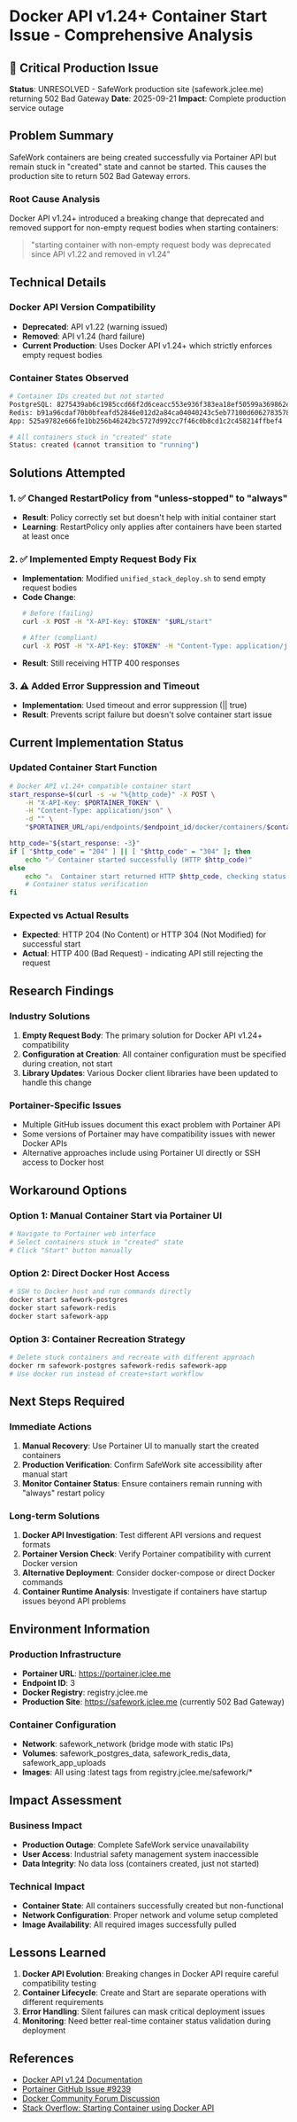 # Docker API v1.24+ Container Start Issue - Comprehensive Analysis

## 🚨 Critical Production Issue

**Status**: UNRESOLVED - SafeWork production site (safework.jclee.me) returning 502 Bad Gateway
**Date**: 2025-09-21
**Impact**: Complete production service outage

## Problem Summary

SafeWork containers are being created successfully via Portainer API but remain stuck in "created" state and cannot be started. This causes the production site to return 502 Bad Gateway errors.

### Root Cause Analysis

Docker API v1.24+ introduced a breaking change that deprecated and removed support for non-empty request bodies when starting containers:

> "starting container with non-empty request body was deprecated since API v1.22 and removed in v1.24"

## Technical Details

### Docker API Version Compatibility
- **Deprecated**: API v1.22 (warning issued)
- **Removed**: API v1.24 (hard failure)
- **Current Production**: Uses Docker API v1.24+ which strictly enforces empty request bodies

### Container States Observed
```bash
# Container IDs created but not started
PostgreSQL: 8275439ab6c1985ccd66f2d6ceacc553e936f383ea18ef50599a369862e277b1
Redis: b91a96cdaf70b0bfeafd52846e012d2a84ca04040243c5eb77100d6062783578
App: 525a9782e666fe1bb256b46242bc5727d992cc7f46c0b8cd1c2c458214ffbef4

# All containers stuck in "created" state
Status: created (cannot transition to "running")
```

## Solutions Attempted

### 1. ✅ Changed RestartPolicy from "unless-stopped" to "always"
- **Result**: Policy correctly set but doesn't help with initial container start
- **Learning**: RestartPolicy only applies after containers have been started at least once

### 2. ✅ Implemented Empty Request Body Fix
- **Implementation**: Modified `unified_stack_deploy.sh` to send empty request bodies
- **Code Change**:
  ```bash
  # Before (failing)
  curl -X POST -H "X-API-Key: $TOKEN" "$URL/start"

  # After (compliant)
  curl -X POST -H "X-API-Key: $TOKEN" -H "Content-Type: application/json" -d "" "$URL/start"
  ```
- **Result**: Still receiving HTTP 400 responses

### 3. ⚠️ Added Error Suppression and Timeout
- **Implementation**: Used timeout and error suppression (|| true)
- **Result**: Prevents script failure but doesn't solve container start issue

## Current Implementation Status

### Updated Container Start Function
```bash
# Docker API v1.24+ compatible container start
start_response=$(curl -s -w "%{http_code}" -X POST \
    -H "X-API-Key: $PORTAINER_TOKEN" \
    -H "Content-Type: application/json" \
    -d "" \
    "$PORTAINER_URL/api/endpoints/$endpoint_id/docker/containers/$container_id/start")

http_code="${start_response: -3}"
if [ "$http_code" = "204" ] || [ "$http_code" = "304" ]; then
    echo "✅ Container started successfully (HTTP $http_code)"
else
    echo "⚠️  Container start returned HTTP $http_code, checking status..."
    # Container status verification
fi
```

### Expected vs Actual Results
- **Expected**: HTTP 204 (No Content) or HTTP 304 (Not Modified) for successful start
- **Actual**: HTTP 400 (Bad Request) - indicating API still rejecting the request

## Research Findings

### Industry Solutions
1. **Empty Request Body**: The primary solution for Docker API v1.24+ compatibility
2. **Configuration at Creation**: All container configuration must be specified during creation, not start
3. **Library Updates**: Various Docker client libraries have been updated to handle this change

### Portainer-Specific Issues
- Multiple GitHub issues document this exact problem with Portainer API
- Some versions of Portainer may have compatibility issues with newer Docker APIs
- Alternative approaches include using Portainer UI directly or SSH access to Docker host

## Workaround Options

### Option 1: Manual Container Start via Portainer UI
```bash
# Navigate to Portainer web interface
# Select containers stuck in "created" state
# Click "Start" button manually
```

### Option 2: Direct Docker Host Access
```bash
# SSH to Docker host and run commands directly
docker start safework-postgres
docker start safework-redis
docker start safework-app
```

### Option 3: Container Recreation Strategy
```bash
# Delete stuck containers and recreate with different approach
docker rm safework-postgres safework-redis safework-app
# Use docker run instead of create+start workflow
```

## Next Steps Required

### Immediate Actions
1. **Manual Recovery**: Use Portainer UI to manually start the created containers
2. **Production Verification**: Confirm SafeWork site accessibility after manual start
3. **Monitor Container Status**: Ensure containers remain running with "always" restart policy

### Long-term Solutions
1. **Docker API Investigation**: Test different API versions and request formats
2. **Portainer Version Check**: Verify Portainer compatibility with current Docker version
3. **Alternative Deployment**: Consider docker-compose or direct Docker commands
4. **Container Runtime Analysis**: Investigate if containers have startup issues beyond API problems

## Environment Information

### Production Infrastructure
- **Portainer URL**: https://portainer.jclee.me
- **Endpoint ID**: 3
- **Docker Registry**: registry.jclee.me
- **Production Site**: https://safework.jclee.me (currently 502 Bad Gateway)

### Container Configuration
- **Network**: safework_network (bridge mode with static IPs)
- **Volumes**: safework_postgres_data, safework_redis_data, safework_app_uploads
- **Images**: All using :latest tags from registry.jclee.me/safework/*

## Impact Assessment

### Business Impact
- **Production Outage**: Complete SafeWork service unavailability
- **User Access**: Industrial safety management system inaccessible
- **Data Integrity**: No data loss (containers created, just not started)

### Technical Impact
- **Container State**: All containers successfully created but non-functional
- **Network Configuration**: Proper network and volume setup completed
- **Image Availability**: All required images successfully pulled

## Lessons Learned

1. **Docker API Evolution**: Breaking changes in Docker API require careful compatibility testing
2. **Container Lifecycle**: Create and Start are separate operations with different requirements
3. **Error Handling**: Silent failures can mask critical deployment issues
4. **Monitoring**: Need better real-time container status validation during deployment

## References

- [Docker API v1.24 Documentation](https://docs.docker.com/reference/api/engine/version/v1.24/)
- [Portainer GitHub Issue #9239](https://github.com/portainer/portainer/issues/9239)
- [Docker Community Forum Discussion](https://forums.docker.com/t/error-starting-container-with-non-empty-request-body-was-deprecated-since-v1-10-and-removed-in-v1-12/30434)
- [Stack Overflow: Starting Container using Docker API](https://stackoverflow.com/questions/44515097/starting-container-using-docker-api)